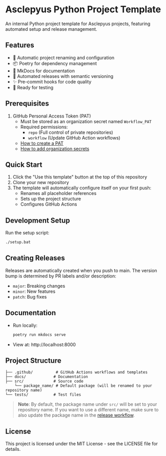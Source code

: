 # Asclepyus Python Project Template

An internal Python project template for Asclepyus projects, featuring automated setup and release management.

## Features

- 🚀 Automatic project renaming and configuration
- 📦 Poetry for dependency management
- 📝 MkDocs for documentation
- 🔄 Automated releases with semantic versioning
- ✨ Pre-commit hooks for code quality
- 🧪 Ready for testing

## Prerequisites

1. GitHub Personal Access Token (PAT)
   - Must be stored as an organization secret named `Workflow_PAT`
   - Required permissions:
     - `repo` (Full control of private repositories)
     - `workflow` (Update GitHub Action workflows)
   - [How to create a PAT](https://docs.github.com/en/authentication/keeping-your-account-and-data-secure/managing-your-personal-access-tokens#creating-a-fine-grained-personal-access-token)
   - [How to add organization secrets](https://docs.github.com/en/actions/security-guides/using-secrets-in-github-actions#creating-secrets-for-an-organization)

## Quick Start

1. Click the "Use this template" button at the top of this repository
2. Clone your new repository
3. The template will automatically configure itself on your first push:
   - Renames all placeholder references
   - Sets up the project structure
   - Configures GitHub Actions

## Development Setup

Run the setup script:
```bash
./setup.bat
```

## Creating Releases

Releases are automatically created when you push to main. The version bump is determined by PR labels and/or description:
- `major`: Breaking changes
- `minor`: New features
- `patch`: Bug fixes

## Documentation

- Run locally:
  ```bash
  poetry run mkdocs serve
  ```
- View at: http://localhost:8000

## Project Structure

```
├── .github/          # GitHub Actions workflows and templates
├── docs/            # Documentation
├── src/             # Source code
    └── package_name/ # Default package (will be renamed to your repository name)
└── tests/           # Test files
```

> **Note**: By default, the package name under `src/` will be set to your repository name. If you want to use a different name, make sure to also update the package name in the [release workflow](.github/workflows/release.yml#L34).

## License

This project is licensed under the MIT License - see the LICENSE file for details.